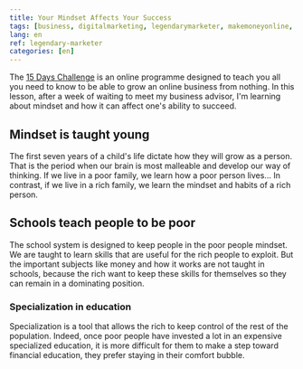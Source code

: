 ```yaml
---
title: Your Mindset Affects Your Success
tags: [business, digitalmarketing, legendarymarketer, makemoneyonline, onlinebusiness, 15dayschallenge, mindset]
lang: en
ref: legendary-marketer
categories: [en]
---
```

The [15 Days Challenge][1] is an online programme designed to teach you all you need to know to be able to grow an online business from nothing.
In this lesson, after a week of waiting to meet my business advisor, I'm learning about mindset and how it can affect one's ability to succeed.

[1]: https://bit.ly/15daysonly "Start the 15 days challenge now"

## Mindset is taught young

The first seven years of a child's life dictate how they will grow as a person. That is the period when our brain is most malleable and develop our way of thinking. If we live in a poor family, we learn how a poor person lives... In contrast, if we live in a rich family, we learn the mindset and habits of a rich person.

## Schools teach people to be poor

The school system is designed to keep people in the poor people mindset. We are taught to learn skills that are useful for the rich people to exploit. But the important subjects like money and how it works are not taught in schools, because the rich want to keep these skills for themselves so they can remain in a dominating position.

### Specialization in education

Specialization is a tool that allows the rich to keep control of the rest of the population. Indeed, once poor people have invested a lot in an expensive specialized education, it is more difficult for them to make a step toward financial education, they prefer staying in their comfort bubble.
